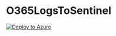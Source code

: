 # O365LogsToSentinel


[![Deploy to Azure](https://azuredeploy.net/deploybutton.png)](https://azuredeploy.net/)
